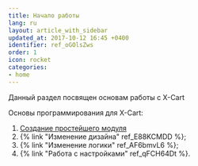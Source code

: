 ```yaml
---
title: Начало работы
lang: ru
layout: article_with_sidebar
updated_at: 2017-10-12 16:45 +0400
identifier: ref_oGOlsZws
order: 1
icon: rocket
categories:
- home
---
```


Данный раздел посвящен основам работы с X-Cart 

Основы программирования для X-Cart:

1.  [Создание простейшего модуля](http://devs.x-cart.com/ru/getting_started/step_1_-_creating_simplest_module.html "Начало работы")
2.  {% link "Изменение дизайна" ref_E88KCMDD %};
3.  {% link "Изменение логики" ref_AF6bmvL6 %};
4.  {% link "Работа с настройками" ref_qFCH64Dt %}.
